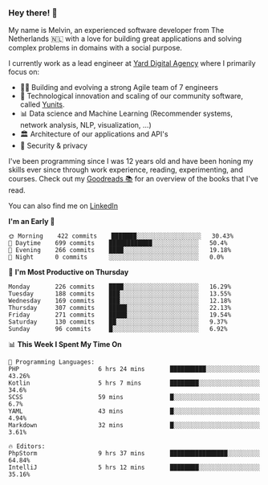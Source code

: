 ### Hey there! 👋

My name is Melvin, an experienced software developer from The Netherlands 🇳🇱 with a love for building great applications and solving complex problems in domains with a social purpose. 

I currently work as a lead engineer at [Yard Digital Agency](https://github.com/yardinternet) where I primarily focus on:

* 👏🏼 Building and evolving a strong Agile team of 7 engineers
* 🚀 Technological innovation and scaling of our community software, called [Yunits](https://www.yunits.com/).
* 📊 Data science and Machine Learning (Recommender systems, network analysis, NLP, visualization, ...)
* 🏛 Architecture of our applications and API's
* 🔐 Security & privacy

I've been programming since I was 12 years old and have been honing my skills ever since through work experience, reading, experimenting, and courses.
Check out my [Goodreads 📚](https://goodreads.com/melvinkoopmans) for an overview of the books that I've read. 

You can also find me on [LinkedIn](https://www.linkedin.com/in/melvinkoopmans)

<!--START_SECTION:waka-->
**I'm an Early 🐤** 

```text
🌞 Morning    422 commits    ███████░░░░░░░░░░░░░░░░░░   30.43% 
🌆 Daytime    699 commits    ████████████░░░░░░░░░░░░░   50.4% 
🌃 Evening    266 commits    ████░░░░░░░░░░░░░░░░░░░░░   19.18% 
🌙 Night      0 commits      ░░░░░░░░░░░░░░░░░░░░░░░░░   0.0%

```
📅 **I'm Most Productive on Thursday** 

```text
Monday       226 commits    ████░░░░░░░░░░░░░░░░░░░░░   16.29% 
Tuesday      188 commits    ███░░░░░░░░░░░░░░░░░░░░░░   13.55% 
Wednesday    169 commits    ███░░░░░░░░░░░░░░░░░░░░░░   12.18% 
Thursday     307 commits    █████░░░░░░░░░░░░░░░░░░░░   22.13% 
Friday       271 commits    █████░░░░░░░░░░░░░░░░░░░░   19.54% 
Saturday     130 commits    ██░░░░░░░░░░░░░░░░░░░░░░░   9.37% 
Sunday       96 commits     █░░░░░░░░░░░░░░░░░░░░░░░░   6.92%

```


📊 **This Week I Spent My Time On** 

```text
💬 Programming Languages: 
PHP                      6 hrs 24 mins       ██████████░░░░░░░░░░░░░░░   43.26% 
Kotlin                   5 hrs 7 mins        ████████░░░░░░░░░░░░░░░░░   34.6% 
SCSS                     59 mins             █░░░░░░░░░░░░░░░░░░░░░░░░   6.7% 
YAML                     43 mins             █░░░░░░░░░░░░░░░░░░░░░░░░   4.94% 
Markdown                 32 mins             █░░░░░░░░░░░░░░░░░░░░░░░░   3.61%

🔥 Editors: 
PhpStorm                 9 hrs 37 mins       ████████████████░░░░░░░░░   64.84% 
IntelliJ                 5 hrs 12 mins       ████████░░░░░░░░░░░░░░░░░   35.16%

```


<!--END_SECTION:waka-->
